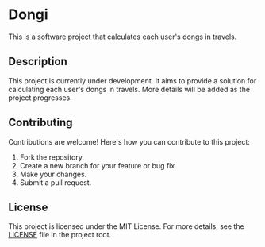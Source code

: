 # Dongi

This is a software project that calculates each user's dongs in travels. 

## Description

This project is currently under development. It aims to provide a solution for calculating each user's dongs in travels. More details will be added as the project progresses.

## Contributing

Contributions are welcome! Here's how you can contribute to this project:

1. Fork the repository.
2. Create a new branch for your feature or bug fix.
3. Make your changes.
4. Submit a pull request.

## License

This project is licensed under the MIT License. For more details, see the [LICENSE](LICENSE) file in the project root.
